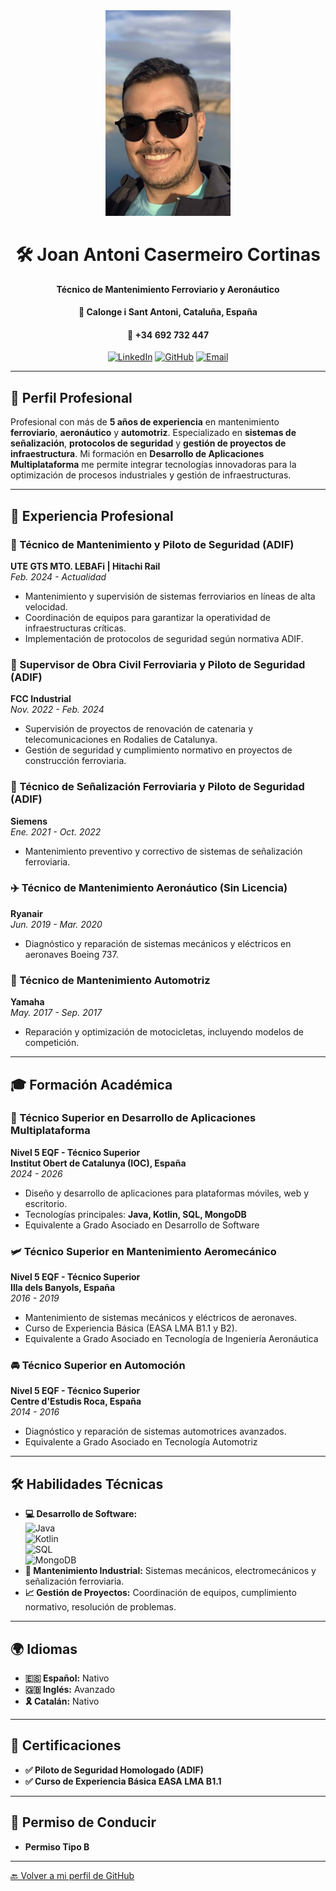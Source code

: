 <div align="center">
  <img src="https://github.com/tonicasermeiro/Pictures/blob/30f4002819d959e5758da11186aa5267112f7f0a/IMG_1324_Nero%20AI_Compress_High.jpeg?raw=true" alt="Foto Profesional" width="200px">
</div>

<div align="center">
  
# 🛠️ **Joan Antoni Casermeiro Cortinas**  

</div> 

<div align="center">

**Técnico de Mantenimiento Ferroviario y Aeronáutico**  

</div>

<div align="center">
  
#### 📍 **Calonge i Sant Antoni, Cataluña, España**

</div>

<div align="center">
  
#### 📱 **+34 692 732 447**

</div>

<div align="center">
  
[![LinkedIn](https://img.shields.io/badge/LinkedIn-0077B5?style=for-the-badge&logo=linkedin&logoColor=white)](https://www.linkedin.com/in/tonicasermeiro)
[![GitHub](https://img.shields.io/badge/GitHub-100000?style=for-the-badge&logo=github&logoColor=white)](https://github.com/tonicasermeiro)
[![Email](https://img.shields.io/badge/Apple_Mail-0078D4?style=for-the-badge&logo=apple&logoColor=white)](mailto:toni.casermeiro@icloud.com)

</div>

---

## **💼 Perfil Profesional**  
Profesional con más de **5 años de experiencia** en mantenimiento **ferroviario**, **aeronáutico** y **automotriz**. Especializado en **sistemas de señalización**, **protocolos de seguridad** y **gestión de proyectos de infraestructura**. Mi formación en **Desarrollo de Aplicaciones Multiplataforma** me permite integrar tecnologías innovadoras para la optimización de procesos industriales y gestión de infraestructuras.

---

## **💼 Experiencia Profesional**  

### **🚆 Técnico de Mantenimiento y Piloto de Seguridad (ADIF)**  
**UTE GTS MTO. LEBAFi | Hitachi Rail**  
_Feb. 2024 - Actualidad_  
- Mantenimiento y supervisión de sistemas ferroviarios en líneas de alta velocidad.  
- Coordinación de equipos para garantizar la operatividad de infraestructuras críticas.  
- Implementación de protocolos de seguridad según normativa ADIF.  

### **🚂 Supervisor de Obra Civil Ferroviaria y Piloto de Seguridad (ADIF)**  
**FCC Industrial**  
_Nov. 2022 - Feb. 2024_  
- Supervisión de proyectos de renovación de catenaria y telecomunicaciones en Rodalies de Catalunya.  
- Gestión de seguridad y cumplimiento normativo en proyectos de construcción ferroviaria.  

### **🚉 Técnico de Señalización Ferroviaria y Piloto de Seguridad (ADIF)**  
**Siemens**  
_Ene. 2021 - Oct. 2022_  
- Mantenimiento preventivo y correctivo de sistemas de señalización ferroviaria.  

### **✈️ Técnico de Mantenimiento Aeronáutico (Sin Licencia)**  
**Ryanair**  
_Jun. 2019 - Mar. 2020_  
- Diagnóstico y reparación de sistemas mecánicos y eléctricos en aeronaves Boeing 737.  

### **🚗 Técnico de Mantenimiento Automotriz**  
**Yamaha**  
_May. 2017 - Sep. 2017_  
- Reparación y optimización de motocicletas, incluyendo modelos de competición.  

---

## **🎓 Formación Académica**  

### **📱 Técnico Superior en Desarrollo de Aplicaciones Multiplataforma**  
**Nivel 5 EQF - Técnico Superior**  
**Institut Obert de Catalunya (IOC), España**  
_2024 - 2026_  
- Diseño y desarrollo de aplicaciones para plataformas móviles, web y escritorio.  
- Tecnologías principales: **Java, Kotlin, SQL, MongoDB**  
- Equivalente a Grado Asociado en Desarrollo de Software  

### **🛩️ Técnico Superior en Mantenimiento Aeromecánico**  
**Nivel 5 EQF - Técnico Superior**  
**Illa dels Banyols, España**  
_2016 - 2019_  
- Mantenimiento de sistemas mecánicos y eléctricos de aeronaves.  
- Curso de Experiencia Básica (EASA LMA B1.1 y B2).  
- Equivalente a Grado Asociado en Tecnología de Ingeniería Aeronáutica  

### **🚘 Técnico Superior en Automoción**  
**Nivel 5 EQF - Técnico Superior**  
**Centre d'Estudis Roca, España**  
_2014 - 2016_  
- Diagnóstico y reparación de sistemas automotrices avanzados.  
- Equivalente a Grado Asociado en Tecnología Automotriz  

---

## **🛠️ Habilidades Técnicas**  
- **💻 Desarrollo de Software:**  
  ![Java](https://img.shields.io/badge/Java-007396?style=flat&logo=java&logoColor=white)  
  ![Kotlin](https://img.shields.io/badge/Kotlin-7F52FF?style=flat&logo=kotlin&logoColor=white)  
  ![SQL](https://img.shields.io/badge/SQL-4479A1?style=flat&logo=mysql&logoColor=white)  
  ![MongoDB](https://img.shields.io/badge/MongoDB-47A248?style=flat&logo=mongodb&logoColor=white)  
- **🔧 Mantenimiento Industrial:** Sistemas mecánicos, electromecánicos y señalización ferroviaria.  
- **📈 Gestión de Proyectos:** Coordinación de equipos, cumplimiento normativo, resolución de problemas.  

---

## **🌍 Idiomas**  
- **🇪🇸 Español:** Nativo  
- **🇬🇧 Inglés:** Avanzado  
- **🎗️ Catalán:** Nativo  

---

## **📜 Certificaciones**  
- **✅ Piloto de Seguridad Homologado (ADIF)**  
- **✅ Curso de Experiencia Básica EASA LMA B1.1**  

---

## **🚗 Permiso de Conducir**  
- **Permiso Tipo B**  

---

[🔙 Volver a mi perfil de GitHub](https://github.com/tonicasermeiro)